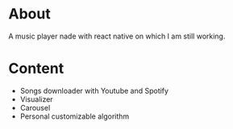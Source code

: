 # About

A music player nade with react native on which I am still working.

# Content

- Songs downloader with Youtube and Spotify
- Visualizer
- Carousel
- Personal customizable algorithm
